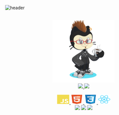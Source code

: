 ![header](https://capsule-render.vercel.app/api?type=waving&color=000&height=230&section=header&text=Olá,%20eu%20sou%20Will.&fontSize=70&fontColor=fff&animation=fadeIn&fontAlignY=38&desc=Front-end%20Developer&descAlignY=55&descAlign=62&)

<!-- [![Typing SVG](https://readme-typing-svg.demolab.com?font=Fira+Code&pause=1000&color=fff&center=true&vCenter=true&width=500&lines=Front-end+Developer)](https://git.io/typing-svg) -->

<div align="center"><br>
  <img width="200px" height="200px" src="./img/readme-char.png/"/>
</div>

<div align="center">
  <a href="https://github.com/renovatt">
  <img height="165em" src="https://github-readme-stats.vercel.app/api?username=renovatt&show_icons=true&theme=dark&include_all_commits=true&count_private=true"/>

  <img height="165em" src="https://github-readme-stats.vercel.app/api/top-langs/?username=renovatt&layout=compact&langs_count=7&theme=dark"/>
</div>

<div align="center"><br>
  <img alt="W-Js" height="30" width="40" src="https://raw.githubusercontent.com/devicons/devicon/master/icons/javascript/javascript-plain.svg">
  <img alt="W-HTML" height="30" width="40" src="https://raw.githubusercontent.com/devicons/devicon/master/icons/html5/html5-original.svg">
  <img alt="W-CSS" height="30" width="40" src="https://raw.githubusercontent.com/devicons/devicon/master/icons/css3/css3-original.svg">
  <img alt="W-React" height="30" width="40" src="https://raw.githubusercontent.com/devicons/devicon/master/icons/react/react-original.svg">
</div>

<div align="center"> 
  <a href="https://www.linkedin.com/in/renovatt/" target="_blank"><img src="https://img.shields.io/badge/-LinkedIn-%230077B5?style=for-the-badge&logo=linkedin&logoColor=white" target="_blank"></a> 
  <a href = "mailto:wlymes@gmail.com"><img src="https://img.shields.io/badge/-Gmail-%23333?style=for-the-badge&logo=gmail&logoColor=white" target="_blank"></a>
  <a href="https://www.twitch.tv/lordzethy" target="_blank"><img src="https://img.shields.io/badge/Twitch-9146FF?style=for-the-badge&logo=twitch&logoColor=white" target="_blank"></a>
</div>
 
  <!-- ![Snake animation](https://github.com/renovatt/renovatt/blob/output/github-contribution-grid-snake.svg) -->
 

<!-- <div style="display: inline_block"><br>
  <img align="center" alt="W-Js" height="30" width="40" src="https://raw.githubusercontent.com/devicons/devicon/master/icons/javascript/javascript-plain.svg">
  <img align="center" alt="W-HTML" height="30" width="40" src="https://raw.githubusercontent.com/devicons/devicon/master/icons/html5/html5-original.svg">
  <img align="center" alt="W-CSS" height="30" width="40" src="https://raw.githubusercontent.com/devicons/devicon/master/icons/css3/css3-original.svg">
  <img align="center" alt="W-React" height="30" width="40" src="https://raw.githubusercontent.com/devicons/devicon/master/icons/react/react-original.svg">
</div> -->


